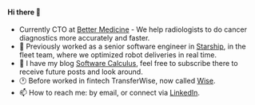 #### Hi there 👋 
* Currently CTO at [Better Medicine](https://www.bettermedicine.ai) - We help radiologists to do cancer diagnostics more accurately and faster.
* 🔭 Previously worked as a senior software engineer in [Starship](https://starship.xyz), in the fleet team, where we optimized robot deliveries in real time. 
* 💬 I have my blog [Software Calculus](http://softwarecalculus.com/), feel free to subscribe there to receive future posts and look around.
* :clock1: Before worked in fintech TransferWise, now called [Wise](https://wise.com). 
* 📫 How to reach me: by email, or connect via [LinkedIn](https://www.linkedin.com/in/vitalii-lakusta-0b2094a5/).

<!--
**VitaliiLakusta/VitaliiLakusta** is a ✨ _special_ ✨ repository because its `README.md` (this file) appears on your GitHub profile.

Here are some ideas to get you started:

- 🔭 I’m currently working on ...
- 🌱 I’m currently learning ...
- 👯 I’m looking to collaborate on ...
- 🤔 I’m looking for help with ...
- 💬 Ask me about ...
- 📫 How to reach me: ...
- 😄 Pronouns: ...
- ⚡ Fun fact: ...
-->
